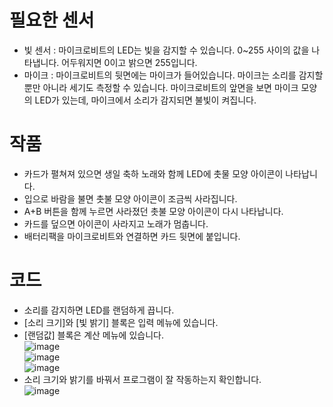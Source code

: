 # 필요한 센서
* 빛 센서 : 마이크로비트의 LED는 빛을 감지할 수 있습니다. 0~255 사이의 값을 나타냅니다. 어두워지면 0이고 밝으면 255입니다.
* 마이크 : 마이크로비트의 뒷면에는 마이크가 들어있습니다. 마이크는 소리를 감지할 뿐만 아니라 세기도 측정할 수 있습니다. 마이크로비트의 앞면을 보면 마이크 모양의 LED가 있는데, 마이크에서 소리가 감지되면 불빛이 켜집니다.

# 작품
* 카드가 펼쳐져 있으면 생일 축하 노래와 함께 LED에 촛물 모양 아이콘이 나타납니다.
* 입으로 바람을 불면 촛불 모양 아이콘이 조금씩 사라집니다.
* A+B 버튼을 함께 누르면 사라졌던 촛불 모양 아이콘이 다시 나타납니다.
* 카드를 덮으면 아이콘이 사라지고 노래가 멈춥니다.
* 배터리팩을 마이크로비트와 연결하면 카드 뒷면에 붙입니다.

# 코드
* 소리를 감지하면 LED를 랜덤하게 끕니다.
* [소리 크기]와 [빛 밝기] 블록은 입력 메뉴에 있습니다.
* [랜덤값] 블록은 계산 메뉴에 있습니다.    
![image](https://github.com/itple-sw/microbit/assets/76088532/4c8860b3-691e-42e3-8810-af7fdf693c37)   
![image](https://github.com/itple-sw/microbit/assets/76088532/f19eb064-ed22-45c3-953a-694e258cfaeb)   
![image](https://github.com/itple-sw/microbit/assets/76088532/d9a1f0f0-5af1-49e0-85fa-6470b9b82d72)
* 소리 크기와 밝기를 바꿔서 프로그램이 잘 작동하는지 확인합니다.  
![image](https://github.com/itple-sw/microbit/assets/76088532/3fd7409c-608f-448f-9e9c-11c16c4793f1)   




